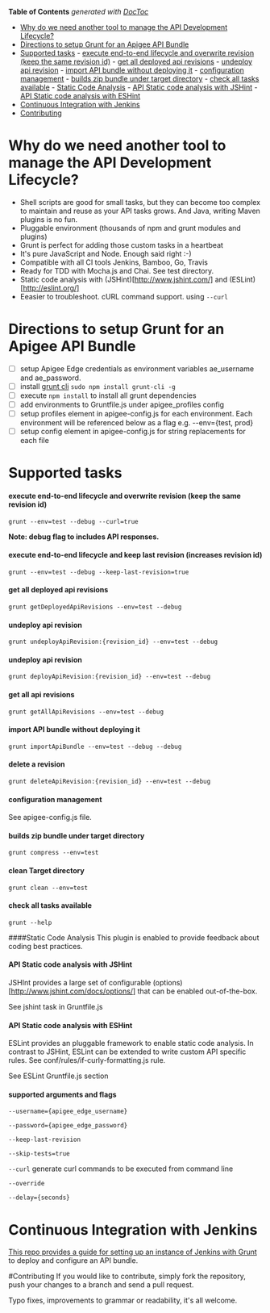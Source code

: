 <!-- START doctoc generated TOC please keep comment here to allow auto update -->
<!-- DON'T EDIT THIS SECTION, INSTEAD RE-RUN doctoc TO UPDATE -->
**Table of Contents**  *generated with [DocToc](http://doctoc.herokuapp.com/)*

- [Why do we need another tool to manage the API Development Lifecycle?](#why-do-we-need-another-tool-to-manage-the-api-development-lifecycle)
- [Directions to setup Grunt for an Apigee API Bundle](#directions-to-setup-grunt-for-an-apigee-api-bundle)
- [Supported tasks](#supported-tasks)
      - [execute end-to-end lifecycle and overwrite revision (keep the same revision id)](#execute-end-to-end-lifecycle-and-overwrite-revision-keep-the-same-revision-id)
      - [get all deployed api revisions](#get-all-deployed-api-revisions)
      - [undeploy api revision](#undeploy-api-revision)
      - [import API bundle without deploying it](#import-api-bundle-without-deploying-it)
      - [configuration management](#configuration-management)
      - [builds zip bundle under target directory](#builds-zip-bundle-under-target-directory)
      - [check all tasks available](#check-all-tasks-available)
      - [Static Code Analysis](#static-code-analysis)
      - [API Static code analysis with JSHint](#api-static-code-analysis-with-jshint)
      - [API Static code analysis with ESHint](#api-static-code-analysis-with-eshint)
- [Continuous Integration with Jenkins](#continuous-integration-with-jenkins)
- [Contributing](#contributing)

<!-- END doctoc generated TOC please keep comment here to allow auto update -->


# Why do we need another tool to manage the API Development Lifecycle?

* Shell scripts are good for small tasks, but they can become too complex to maintain and reuse as your API tasks grows. And Java, writing Maven plugins is no fun.
* Pluggable environment (thousands of npm and grunt modules and plugins)
* Grunt is perfect for adding those custom tasks in a heartbeat
* It's pure JavaScript and Node. Enough said right :-)
* Compatible with all CI tools Jenkins, Bamboo, Go, Travis
* Ready for TDD with Mocha.js and Chai. See test directory.
* Static code analysis with (JSHint)[http://www.jshint.com/] and (ESLint)[http://eslint.org/]
* Eeasier to troubleshoot. cURL command support. using ```--curl```

# Directions to setup Grunt for an Apigee API Bundle

- [ ] setup Apigee Edge credentials as environment variables ae_username and ae_password.
- [ ] install [grunt cli](http://gruntjs.com/getting-started#installing-the-cli) ```sudo npm install grunt-cli -g```
- [ ] execute ```npm install``` to install all grunt dependencies
- [ ] add environments to Gruntfile.js under apigee_profiles config
- [ ] setup profiles element in apigee-config.js for each environment. Each environment will be referenced below as a flag e.g. --env={test, prod}
- [ ] setup config element in apigee-config.js for string replacements for each file

# Supported tasks

#### execute end-to-end lifecycle and overwrite revision (keep the same revision id)
```grunt --env=test --debug --curl=true```

**Note: debug flag to includes API responses.**

#### execute end-to-end lifecycle and keep last revision (increases revision id)
```grunt --env=test --debug --keep-last-revision=true```

#### get all deployed api revisions
```grunt getDeployedApiRevisions --env=test --debug```

#### undeploy api revision
```grunt undeployApiRevision:{revision_id} --env=test --debug```

#### undeploy api revision
```grunt deployApiRevision:{revision_id} --env=test --debug```

#### get all api revisions
```grunt getAllApiRevisions --env=test --debug```

#### import API bundle without deploying it
```grunt importApiBundle --env=test --debug --debug```

#### delete a revision
```grunt deleteApiRevision:{revision_id} --env=test --debug```

#### configuration management
See apigee-config.js file.

#### builds zip bundle under target directory
```grunt compress --env=test```

#### clean Target directory
```grunt clean --env=test```

#### check all tasks available
```grunt --help```

####Static Code Analysis
This plugin is enabled to provide feedback about coding best practices. 

#### API Static code analysis with JSHint
JSHInt provides a large set of configurable (options)[http://www.jshint.com/docs/options/] that can be enabled out-of-the-box.

See jshint task in Gruntfile.js

#### API Static code analysis with ESHint
ESLint provides an pluggable framework to enable static code analysis. In contrast to JSHint, ESLint can be extended to write custom API specific rules. See conf/rules/if-curly-formatting.js rule.  

See ESLint Gruntfile.js section

#### supported arguments and flags 
```--username={apigee_edge_username}```

```--password={apigee_edge_password}```

```--keep-last-revision```

```--skip-tests=true```

```--curl``` generate curl commands to be executed from command line

```--override```

```--delay={seconds}```

Continuous Integration with Jenkins
======
[This repo provides a guide for setting up an instance of Jenkins with Grunt](https://github.com/dzuluagaapigee/apigee-ci-jenkins-git-maven-jmeter) to deploy and configure an API bundle.

#Contributing
If you would like to contribute, simply fork the repository, push your changes to a branch and send a pull request.

Typo fixes, improvements to grammar or readability, it's all welcome.
